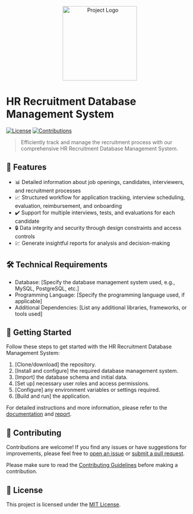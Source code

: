 <div align="center">
  <img src="your-logo.png" alt="Project Logo" width="200">
</div>

# HR Recruitment Database Management System

[![License](https://img.shields.io/badge/License-MIT-blue.svg)](https://opensource.org/licenses/MIT)
[![Contributions](https://img.shields.io/badge/Contributions-Welcome-brightgreen.svg)](CONTRIBUTING.md)

> Efficiently track and manage the recruitment process with our comprehensive HR Recruitment Database Management System.

## :rocket: Features

- :bar_chart: Detailed information about job openings, candidates, interviewers, and recruitment processes
- :chart_with_upwards_trend: Structured workflow for application tracking, interview scheduling, evaluation, reimbursement, and onboarding
- :heavy_check_mark: Support for multiple interviews, tests, and evaluations for each candidate
- :lock: Data integrity and security through design constraints and access controls
- :chart: Generate insightful reports for analysis and decision-making

## :hammer_and_wrench: Technical Requirements

- Database: [Specify the database management system used, e.g., MySQL, PostgreSQL, etc.]
- Programming Language: [Specify the programming language used, if applicable]
- Additional Dependencies: [List any additional libraries, frameworks, or tools used]

## :rocket: Getting Started

Follow these steps to get started with the HR Recruitment Database Management System:

1. [Clone/download] the repository.
2. [Install and configure] the required database management system.
3. [Import] the database schema and initial data.
4. [Set up] necessary user roles and access permissions.
5. [Configure] any environment variables or settings required.
6. [Build and run] the application.

For detailed instructions and more information, please refer to the [documentation](docs/) and [report](reports/).

## :handshake: Contributing

Contributions are welcome! If you find any issues or have suggestions for improvements, please feel free to [open an issue](../../issues) or [submit a pull request](../../pulls).

Please make sure to read the [Contributing Guidelines](CONTRIBUTING.md) before making a contribution.

## :page_facing_up: License

This project is licensed under the [MIT License](LICENSE).
